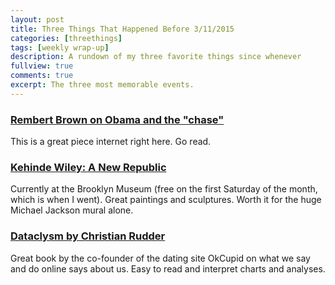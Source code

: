 ```yaml
---
layout: post
title: Three Things That Happened Before 3/11/2015
categories: [threethings]
tags: [weekly wrap-up]
description: A rundown of my three favorite things since whenever
fullview: true
comments: true
excerpt: The three most memorable events.
---
```


### [Rembert Brown on Obama and the "chase"](http://grantland.com/features/barack-obama-selma-50th-anniversary/)

This is a great piece internet right here. Go read.

### [Kehinde Wiley: A New Republic](http://www.brooklynmuseum.org/exhibitions/kehinde_wiley_new_republic/)

Currently at the Brooklyn Museum (free on the first Saturday of the month, which is when I went). Great paintings and sculptures. Worth it for the huge Michael Jackson mural alone.

### [Dataclysm by Christian Rudder](http://www.indiebound.org/book/9780385347372)

Great book by the co-founder of the dating site OkCupid on what we say and do online says about us. Easy to read and interpret charts and analyses.